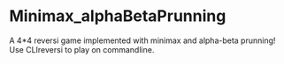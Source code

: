 # Minimax_alphaBetaPrunning
A 4*4 reversi game implemented with minimax and alpha-beta prunning!
Use CLIreversi to play on commandline.
